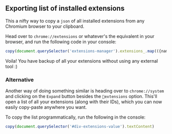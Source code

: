 ## Exporting list of installed extensions
This a nifty way to copy a `json` of all installed extensions from any Chromium browser to your clipboard.

Head over to `chrome://extensions` or whatever's the equivalent in your browser, and run the following code in your console:
```javascript
copy(document.querySelector('extensions-manager').extensions_.map(({name, version, description, id, manifestHomePageUrl, state}) => ({name, version, description, id, manifestHomePageUrl, state})))
```
Voila! You have backup of all your extensions without using any external tool :)

### Alternative
Another way of doing something similar is heading over to `chrome://system` and clicking on the `Expand` button besides the `🔗extensions` option. This'll open a list of all your extensions (along with their IDs), which you can now easily copy-paste anywhere you want.

To copy the list programmatically, run the following in the console:
```javascript
copy(document.querySelector('#div-extensions-value').textContent)
```
